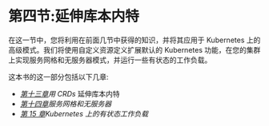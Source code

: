 # 第四节:延伸库本内特

在这一节中，您将利用在前面几节中获得的知识，并将其应用于 Kubernetes 上的高级模式。我们将使用自定义资源定义扩展默认的 Kubernetes 功能，在您的集群上实现服务网格和无服务器模式，并运行一些有状态的工作负载。

这本书的这一部分包括以下几章:

*   [*第十三章*](13.html#_idTextAnchor289)*用 CRDs* 延伸库本内特
*   [*第十四章*](14.html#_idTextAnchor307)*服务网格和无服务器*
*   [*第 15 章*](15.html#_idTextAnchor322)*Kubernetes 上的有状态工作负载*